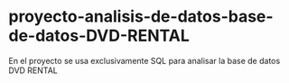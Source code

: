 # proyecto-analisis-de-datos-base-de-datos-DVD-RENTAL
En el proyecto se usa exclusivamente SQL para analisar la base de datos DVD RENTAL
